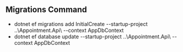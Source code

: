 ## Migrations Command

- dotnet ef migrations add InitialCreate --startup-project ..\Appointment.Api\ --context AppDbContext
- dotnet ef database update --startup-project ..\Appointment.Api\ --context AppDbContext